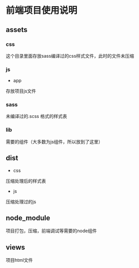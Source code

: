# 前端项目使用说明

## assets

### css
这个目录里面存放sass编译过的css样式文件，此时的文件未压缩
### js
* app

 存放项目js文件
### sass
 未编译过的.scss 格式的样式表

### lib

 需要的组件（大多数为js组件，所以放到了这里）
 
## dist
* css

压缩处理后的样式表
* js

压缩处理过的js

 ## node_module
 项目打包，压缩，前端调试等需要的node组件
 
 ## views
 项目html文件
